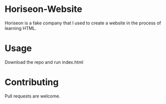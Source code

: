# Horiseon-Website 
Horiseon is a fake company that I used to create a website in the process of learning HTML.

# Usage  
Download the repo and run index.html

# Contributing  
Pull requests are welcome.

